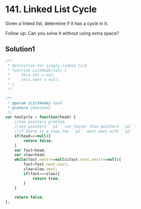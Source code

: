 # 141. Linked List Cycle
Given a linked list, determine if it has a cycle in it.

Follow up:
Can you solve it without using extra space?
## Solution1
``` js
/**
 * Definition for singly-linked list.
 * function ListNode(val) {
 *     this.val = val;
 *     this.next = null;
 * }
 */

/**
 * @param {ListNode} head
 * @return {boolean}
 */
var hasCycle = function(head) {
    //two pointers problem.
    //set pointer1 ``p1`` run faster than pointer2 ``p2``.
    //if there is a loop,the ``p1`` must meet with ``p2``
    if(head===null){
        return false;
    }
    var fast=head;
    var slow=head;
    while(fast.next!==null&&fast.next.next!==null){
        fast=fast.next.next;
        slow=slow.next;
        if(fast===slow){
            return true;
        }
    }
    
    return false;
};
```